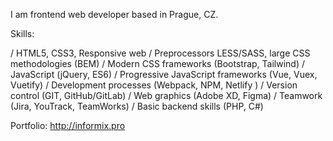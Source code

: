 I am frontend web developer based in Prague, CZ.

Skills:

/ HTML5, CSS3, Responsive web
/ Preprocessors LESS/SASS, large CSS methodologies (BEM)
/ Modern CSS frameworks (Bootstrap, Tailwind)
/ JavaScript (jQuery, ES6)
/ Progressive JavaScript frameworks (Vue, Vuex, Vuetify)
/ Development processes (Webpack,  NPM, Netlify )
/ Version control (GIT, GitHub/GitLab)
/ Web graphics (Adobe XD, Figma)
/ Teamwork (Jira, YouTrack, TeamWorks)
/ Basic backend skills (PHP, C#)

Portfolio: http://informix.pro
